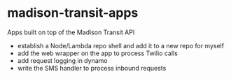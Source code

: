 # madison-transit-apps
Apps built on top of the Madison Transit API

- establish a Node/Lambda repo shell and add it to a new repo for myself
- add the web wrapper on the app to process Twilio calls
- add request logging in dynamo
- write the SMS handler to process inbound requests